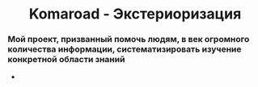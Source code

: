 <h1 align='center'> Komaroad - Экстериоризация</h1>
<h3>Мой проект, призванный помочь людям, в век огромного количества информации, систематизировать изучение конкретной области знаний</h3>
<ul>
<li></li>

</ul>
